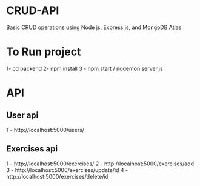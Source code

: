 # CRUD-API
Basic CRUD operations using Node js, Express js, and MongoDB Atlas

# To Run project

1- cd backend
2- npm install
3 - npm start / nodemon server.js

# API

## User api

1 - http://localhost:5000/users/

## Exercises api

1 - http://localhost:5000/exercises/
2 - http://localhost:5000/exercises/add
3 - http://localhost:5000/exercises/update/id
4 - http://localhost:5000/exercises/delete/id
